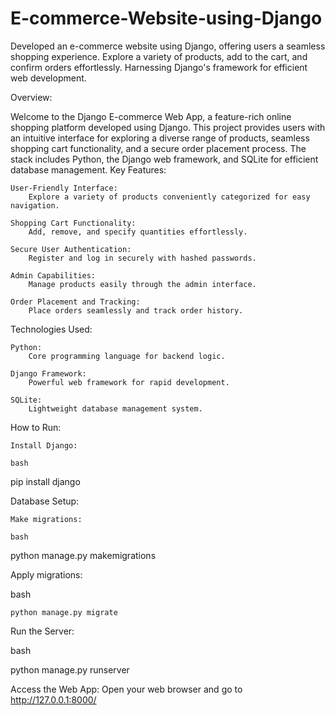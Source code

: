 # E-commerce-Website-using-Django
Developed an e-commerce website using Django, offering users a seamless shopping experience. Explore a variety of products, add to the cart, and confirm orders effortlessly. Harnessing Django's framework for efficient web development.

Overview:

Welcome to the Django E-commerce Web App, a feature-rich online shopping platform developed using Django. This project provides users with an intuitive interface for exploring a diverse range of products, seamless shopping cart functionality, and a secure order placement process. The stack includes Python, the Django web framework, and SQLite for efficient database management.
Key Features:

    User-Friendly Interface:
        Explore a variety of products conveniently categorized for easy navigation.

    Shopping Cart Functionality:
        Add, remove, and specify quantities effortlessly.

    Secure User Authentication:
        Register and log in securely with hashed passwords.

    Admin Capabilities:
        Manage products easily through the admin interface.

    Order Placement and Tracking:
        Place orders seamlessly and track order history.

Technologies Used:

    Python:
        Core programming language for backend logic.

    Django Framework:
        Powerful web framework for rapid development.

    SQLite:
        Lightweight database management system.

How to Run:

    Install Django:

    bash

pip install django

Database Setup:

    Make migrations:

    bash

python manage.py makemigrations

Apply migrations:

bash

    python manage.py migrate

Run the Server:

bash

python manage.py runserver

Access the Web App:
Open your web browser and go to http://127.0.0.1:8000/